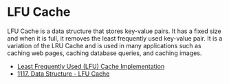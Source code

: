 # LFU Cache

LFU Cache is a data structure that stores key-value pairs. It has a fixed size and when it is full, it removes the least frequently used key-value pair. It is a variation of the LRU Cache and is used in many applications such as caching web pages, caching database queries, and caching images.

- [Least Frequently Used (LFU) Cache Implementation](https://www.geeksforgeeks.org/least-frequently-used-lfu-cache-implementation/)
- [1117. Data Structure - LFU Cache](https://jojozhuang.github.io/algorithm/data-structure-lfu-cache/)
